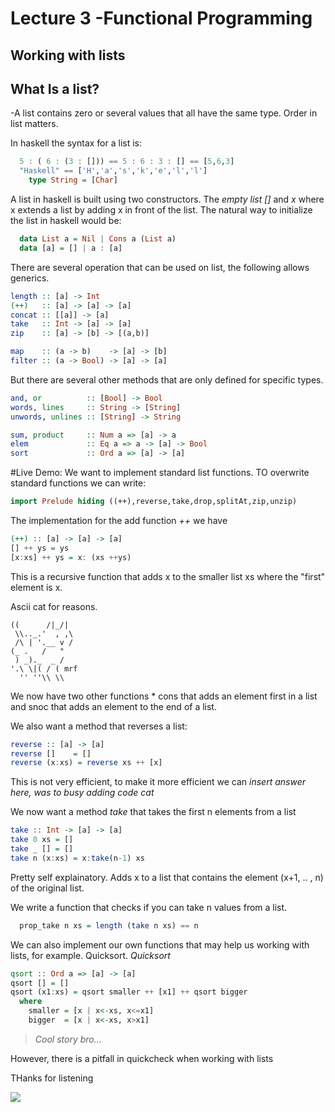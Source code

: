 # Lecture 3 -Functional Programming
## Working with lists

## What Is a list?
  -A list contains zero or several values that all have the same type. Order in list matters.

In haskell the syntax for a list is:

```haskell
  5 : ( 6 : (3 : [])) == 5 : 6 : 3 : [] == [5,6,3]
  "Haskell" == ['H','a','s','k','e','l','l']
    type String = [Char]
```  

A list in haskell is built using two constructors. The *empty list []*  and *x* where x extends a list by adding x in front of the list. The natural way to initialize the list in haskell would be:
```haskell
  data List a = Nil | Cons a (List a)
  data [a] = [] | a : [a]
```
There are several operation that can be used on list, the following allows generics.
```haskell
length :: [a] -> Int
(++)   :: [a] -> [a] -> [a]
concat :: [[a]] -> [a]
take   :: Int -> [a] -> [a]
zip    :: [a] -> [b] -> [(a,b)]

map    :: (a -> b)    -> [a] -> [b]
filter :: (a -> Bool) -> [a] -> [a]
```
But there are several other methods that are only defined for specific types.
```haskell
and, or          :: [Bool] -> Bool
words, lines     :: String -> [String]
unwords, unlines :: [String] -> String

sum, product     :: Num a => [a] -> a
elem             :: Eq a => a -> [a] -> Bool
sort             :: Ord a => [a] -> [a]
```
#Live Demo:
We want to implement standard list functions. TO overwrite standard functions we can write:

```haskell
import Prelude hiding ((++),reverse,take,drop,splitAt,zip,unzip)

```

The implementation for the add function *++* we have
```haskell
(++) :: [a] -> [a] -> [a]
[] ++ ys = ys
[x:xs] ++ ys = x: (xs ++ys)
```
This is a recursive function that adds x to the smaller list xs where the "first" element is x.

Ascii cat for reasons.
```
((      /|_/|
 \\.._.'  , ,\
 /\ | '.__ v /
(_ .   /   "         
 ) _)._  _ /
'.\ \|( / ( mrf
  '' ''\\ \\
```

We now have two other functions * cons that adds an element first in a list and snoc that adds an element to the end of a list.

We also want a method that reverses a list:

```haskell
reverse :: [a] -> [a]
reverse []    = []
reverse (x:xs) = reverse xs ++ [x]
```
This is not very efficient, to make it more efficient we can *insert answer here, was to busy adding code cat*

We now want a method *take* that takes the first n elements from a list

```haskell
take :: Int -> [a] -> [a]
take 0 xs = []
take _ [] = []
take n (x:xs) = x:take(n-1) xs
```
Pretty self explainatory. Adds x to a list that contains the element (x+1, .. , n) of the original list.


We write a function that checks if you can take n values from a list.

```haskell
  prop_take n xs = length (take n xs) == n
```



We can also implement our own functions that may help us working with lists, for example. Quicksort.
 *Quicksort*
```haskell
qsort :: Ord a => [a] -> [a]
qsort [] = []
qsort (x1:xs) = qsort smaller ++ [x1] ++ qsort bigger
  where
    smaller = [x | x<-xs, x<=x1]
    bigger  = [x | x<-xs, x>x1]
```
> *Cool story bro...*

However, there is a pitfall in quickcheck  when working with lists


THanks for listening

![](images/gandalf.gif)
